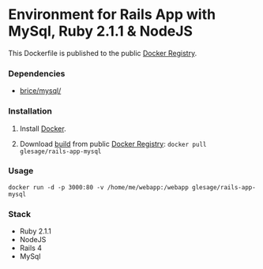 Environment for Rails App with MySql, Ruby 2.1.1 & NodeJS
===============


This Dockerfile is published to the public [Docker Registry](https://index.docker.io/).


### Dependencies

* [brice/mysql/](https://index.docker.io/u/brice/mysql)


### Installation

1. Install [Docker](https://www.docker.io/).

2. Download [build](https://index.docker.io/u/glesage/rails-app-mysql) from public [Docker Registry](https://index.docker.io/): `docker pull glesage/rails-app-mysql`


### Usage

    docker run -d -p 3000:80 -v /home/me/webapp:/webapp glesage/rails-app-mysql


### Stack

- Ruby 2.1.1
- NodeJS
- Rails 4
- MySql
